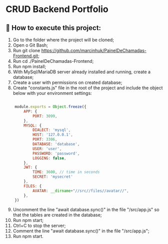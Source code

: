 # CRUD Backend Portfolio

## 🔨 How to execute this project:


1. Go to the folder where the project will be cloned;
2. Open o Git Bash;
3. Run git clone https://github.com/marcinhuk/PainelDeChamadas-Frontend.git;
4. Run cd ./PainelDeChamadas-Frontend;
5. Run npm install;
6. With MySql/MariaDB server already installed and running, create a database;
7. Create a user with permissions on created database;
8. Create "constants.js" file in the root of the project and include the object below with your environment settings:

```javascript

	module.exports = Object.freeze({
		APP: {
			PORT: 3099,
		},
		MYSQL: {
			DIALECT: 'mysql',
			HOST: '127.0.0.1',
			PORT: 3306,
			DATABASE: 'database',
			USER: 'user',
			PASSWORD: 'password',
			LOGGING: false,
		},
		JWT: {
			TIME: 3600, // time in seconds
			SECRET: 'mysecret'
		},
		FILES: {
			AVATAR: __dirname+"//src//files//avatar//",
		},
	})

```

9. Uncomment the line "await database.sync()" in the file "/src/app.js" so that the tables are created in the database;
10. Run npm start;
11. Ctrl+C to stop the server;
12. Comment the line "await database.sync()" in the file "/src/app.js";
13. Run npm start.